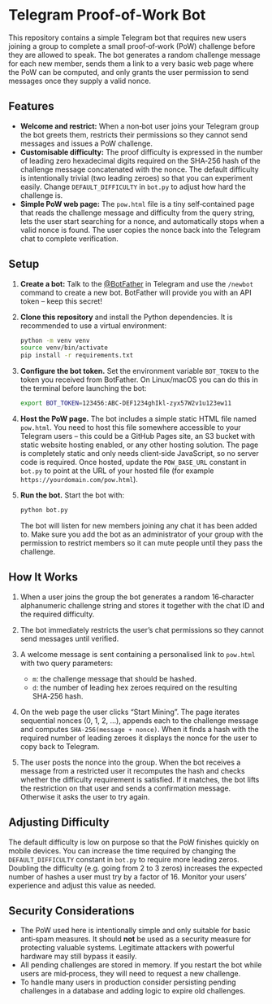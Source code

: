 # Telegram Proof‑of‑Work Bot

This repository contains a simple Telegram bot that requires new users joining a group to
complete a small proof‑of‑work (PoW) challenge before they are allowed to speak.  The
bot generates a random challenge message for each new member, sends them a link to a
very basic web page where the PoW can be computed, and only grants the user
permission to send messages once they supply a valid nonce.

## Features

* **Welcome and restrict:** When a non‑bot user joins your Telegram group the
  bot greets them, restricts their permissions so they cannot send messages and
  issues a PoW challenge.
* **Customisable difficulty:** The proof difficulty is expressed in the number of
  leading zero hexadecimal digits required on the SHA‑256 hash of the challenge message
  concatenated with the nonce.  The default difficulty is intentionally
  trivial (two leading zeroes) so that you can experiment easily.  Change
  `DEFAULT_DIFFICULTY` in `bot.py` to adjust how hard the challenge is.
* **Simple PoW web page:** The `pow.html` file is a tiny self‑contained page
  that reads the challenge message and difficulty from the query string,
  lets the user start searching for a nonce, and automatically stops when
  a valid nonce is found.  The user copies the nonce back into the
  Telegram chat to complete verification.

## Setup

1. **Create a bot:** Talk to the [@BotFather](https://t.me/BotFather) in
   Telegram and use the `/newbot` command to create a new bot.  BotFather
   will provide you with an API token – keep this secret!

2. **Clone this repository** and install the Python dependencies.  It is
   recommended to use a virtual environment:

   ```sh
   python -m venv venv
   source venv/bin/activate
   pip install -r requirements.txt
   ```

3. **Configure the bot token.**  Set the environment variable `BOT_TOKEN` to the
   token you received from BotFather.  On Linux/macOS you can do this in the
   terminal before launching the bot:

   ```sh
   export BOT_TOKEN=123456:ABC-DEF1234ghIkl-zyx57W2v1u123ew11
   ```

4. **Host the PoW page.**  The bot includes a simple static HTML file named
   `pow.html`.  You need to host this file somewhere accessible to your
   Telegram users – this could be a GitHub Pages site, an S3 bucket with
   static website hosting enabled, or any other hosting solution.  The page is
   completely static and only needs client‑side JavaScript, so no server code
   is required.  Once hosted, update the `POW_BASE_URL` constant in
   `bot.py` to point at the URL of your hosted file (for example
   `https://yourdomain.com/pow.html`).

5. **Run the bot.**  Start the bot with:

   ```sh
   python bot.py
   ```

   The bot will listen for new members joining any chat it has been added to.
   Make sure you add the bot as an administrator of your group with the
   permission to restrict members so it can mute people until they pass
   the challenge.

## How It Works

1. When a user joins the group the bot generates a random 16‑character
   alphanumeric challenge string and stores it together with the chat ID and
   the required difficulty.

2. The bot immediately restricts the user’s chat permissions so they
   cannot send messages until verified.

3. A welcome message is sent containing a personalised link to `pow.html`
   with two query parameters:

   * `m`: the challenge message that should be hashed.
   * `d`: the number of leading hex zeroes required on the resulting SHA‑256 hash.

4. On the web page the user clicks “Start Mining”.  The page iterates
   sequential nonces (0, 1, 2, …), appends each to the challenge message
   and computes `SHA‑256(message + nonce)`.  When it finds a hash with the
   required number of leading zeroes it displays the nonce for the user to
   copy back to Telegram.

5. The user posts the nonce into the group.  When the bot receives a
   message from a restricted user it recomputes the hash and checks
   whether the difficulty requirement is satisfied.  If it matches, the
   bot lifts the restriction on that user and sends a confirmation
   message.  Otherwise it asks the user to try again.

## Adjusting Difficulty

The default difficulty is low on purpose so that the PoW finishes quickly
on mobile devices.  You can increase the time required by changing the
`DEFAULT_DIFFICULTY` constant in `bot.py` to require more leading zeros.
Doubling the difficulty (e.g. going from 2 to 3 zeros) increases the
expected number of hashes a user must try by a factor of 16.  Monitor your
users’ experience and adjust this value as needed.

## Security Considerations

* The PoW used here is intentionally simple and only suitable for basic
  anti‑spam measures.  It should **not** be used as a security measure for
  protecting valuable systems.  Legitimate attackers with powerful
  hardware may still bypass it easily.
* All pending challenges are stored in memory.  If you restart the bot
  while users are mid‑process, they will need to request a new challenge.
* To handle many users in production consider persisting pending
  challenges in a database and adding logic to expire old challenges.
